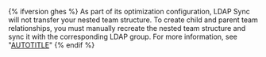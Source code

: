 {% ifversion ghes %}
As part of its optimization configuration, LDAP Sync will not transfer your nested team structure. To create child and parent team relationships, you must manually recreate the nested team structure and sync it with the corresponding LDAP group. For more information, see "[AUTOTITLE](/admin/user-management/managing-organizations-in-your-enterprise/creating-teams#creating-teams-with-ldap-sync-enabled)"
{% endif %}
